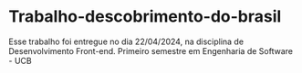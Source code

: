 # Trabalho-descobrimento-do-brasil
 Esse trabalho foi entregue no dia 22/04/2024, na disciplina de Desenvolvimento Front-end.
 Primeiro semestre em Engenharia de Software - UCB
